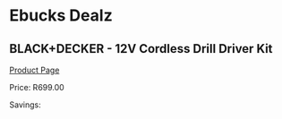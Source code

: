 
# Ebucks Dealz
## BLACK+DECKER - 12V Cordless Drill Driver Kit
[Product Page](https://www.ebucks.com/web/shop/productSelected.do?prodId=372658040&catId=717324798)

Price: R699.00

Savings: 


	